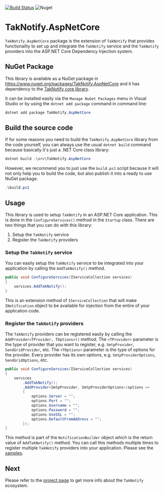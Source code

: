 [![Build Status](https://dev.azure.com/taknotify/TakNotify/_apis/build/status/TakNotify.AspNetCore?branchName=master)](https://dev.azure.com/taknotify/TakNotify/_build/latest?definitionId=4&branchName=master)
![Nuget](https://img.shields.io/nuget/v/taknotify.aspnetcore)

# TakNotify.AspNetCore

`TakNotify.AspNetCore` package is the extension of `TakNotify` that provides functionality to set up and integrate the `TakNotify` service and the `TakNotify` providers into the ASP.NET Core Dependency Injection system.

## NuGet Package

This library is available as a NuGet package in https://www.nuget.org/packages/TakNotify.AspNetCore and it has dependency to the [TakNotify core library](https://www.nuget.org/packages/TakNotify).

It can be installed easily via the `Manage NuGet Packages` menu in Visual Studio or by using the `dotnet add package` command in command line:

```powershell
dotnet add package TakNotify.AspNetCore
```

## Build the source code

If for some reasons you need to build the `TakNotify.AspNetCore` library from the code yourself, you can always use the usual `dotnet build` command because basically it's just a .NET Core class library:

```powershell
dotnet build .\src\TakNotify.AspNetCore
```

However, we recommend you to just use the `build.ps1` script because it will not only help you to build the code, but also publish it into a ready to use NuGet package.

```powershell
.\build.ps1
```

## Usage

This library is used to setup `TakNotify` in an ASP.NET Core application. This is done in the `ConfigureServices()` method in the `Startup` class. There are two things that you can do with this library:
1. Setup the `TakNotify` service
2. Register the `TakNotify` providers

### Setup the `TakNotify` service

You can easily setup the `TakNotify` service to be integrated into your application by calling the `AddTakNotify()` method. 

```c#
public void ConfigureServices(IServiceCollection services)
{
    services.AddTakNotify();
}
```

This is an extension method of `IServiceCollection` that will make `INotification` object to be available for injection from the entire of your application code.

### Register the `TakNotify` providers

The `TakNotify` providers can be registered easily by calling the `AddProvider<TProvider, TOptions>()` method. The `<TProvider>` parameter is the type of provider that you want to register, e.g. `SmtpProvider`, `SendGridProvider`, etc. The `<TOptions>` parameter is the type of options for the provider. Every provider has its own options, e.g. `SmtpProviderOptions`, `SendGridOptions`, etc.

```c#
public void ConfigureServices(IServiceCollection services)
{
    services
        .AddTakNotify();
        .AddProvider<SmtpProvider, SmtpProviderOptions>(options =>
        {
            options.Server = "";
            options.Port = "";
            options.Username = "";
            options.Password = "";
            options.UseSSL = "";
            options.DefaultFromAddress = "";
        });
}
```

This method is part of the `NotificationBuilder` object which is the return value of `AddTakNotify()` method. You can call this methods multiple times to register multiple `TakNotify` providers into your application. Please see the [samples](https://github.com/TakNotify/Samples/blob/master/src/Web/Startup.cs).

## Next

Please refer to the [project page](https://taknotify.github.io/) to get
more info about the `TakNotify` ecosystem.
